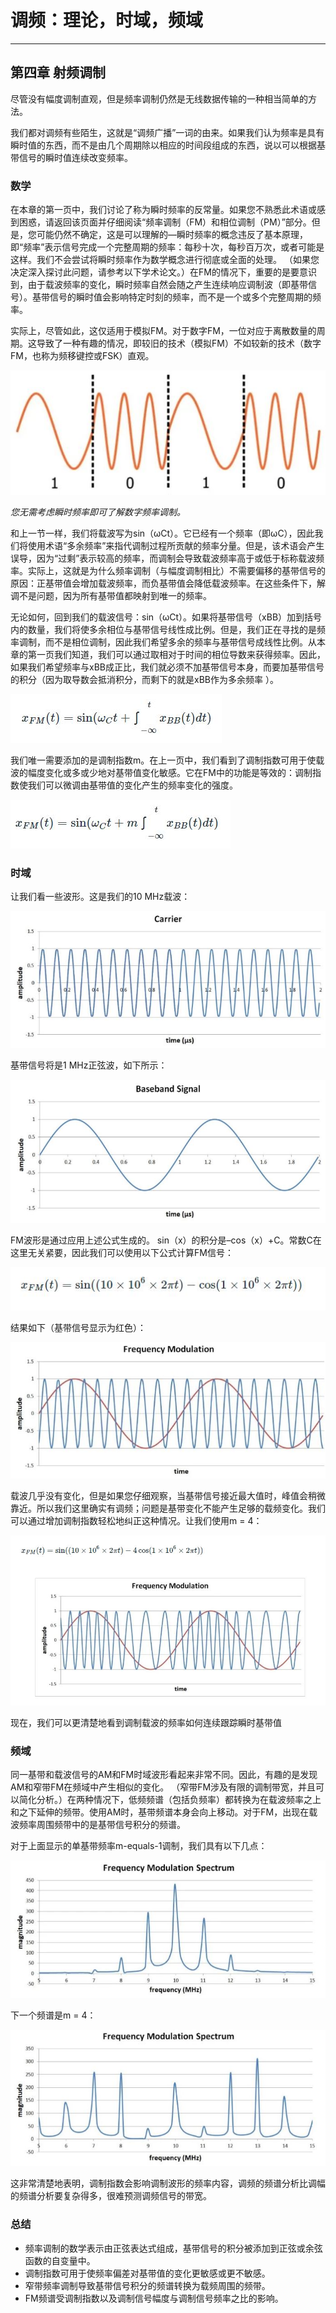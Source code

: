 # 调频：理论，时域，频域

------

## 第四章 射频调制


尽管没有幅度调制直观，但是频率调制仍然是无线数据传输的一种相当简单的方法。

我们都对调频有些陌生，这就是“调频广播”一词的由来。如果我们认为频率是具有瞬时值的东西，而不是由几个周期除以相应的时间段组成的东西，说以可以根据基带信号的瞬时值连续改变频率。

### 数学

在本章的第一页中，我们讨论了称为瞬时频率的反常量。如果您不熟悉此术语或感到困惑，请返回该页面并仔细阅读“频率调制（FM）和相位调制（PM）”部分。但是，您可能仍然不确定，这是可以理解的—瞬时频率的概念违反了基本原理，即“频率”表示信号完成一个完整周期的频率：每秒十次，每秒百万次，或者可能是这样。我们不会尝试将瞬时频率作为数学概念进行彻底或全面的处理。 （如果您决定深入探讨此问题，请参考以下学术论文。）在FM的情况下，重要的是要意识到，由于载波频率的变化，瞬时频率自然会随之产生连续响应调制波（即基带信号）。基带信号的瞬时值会影响特定时刻的频率，而不是一个或多个完整周期的频率。

实际上，尽管如此，这仅适用于模拟FM。对于数字FM，一位对应于离散数量的周期。这导致了一种有趣的情况，即较旧的技术（模拟FM）不如较新的技术（数字FM，也称为频移键控或FSK）直观。

![mod_2](imgs/RFT_ch4_pg3_1.jpg)

*您无需考虑瞬时频率即可了解数字频率调制。*

和上一节一样，我们将载波写为sin（ωCt）。它已经有一个频率（即ωC），因此我们将使用术语“多余频率”来指代调制过程所贡献的频率分量。但是，该术语会产生误导，因为“过剩”表示较高的频率，而调制会导致载波频率高于或低于标称载波频率。实际上，这就是为什么频率调制（与幅度调制相比）不需要偏移的基带信号的原因：正基带值会增加载波频率，而负基带值会降低载波频率。在这些条件下，解调不是问题，因为所有基带值都映射到唯一的频率。

无论如何，回到我们的载波信号：sin（ωCt）。如果将基带信号（xBB）加到括号内的数量，我们将使多余相位与基带信号线性成比例。但是，我们正在寻找的是频率调制，而不是相位调制，因此我们希望多余的频率与基带信号成线性比例。从本章的第一页我们知道，我们可以通过取相对于时间的相位导数来获得频率。因此，如果我们希望频率与xBB成正比，我们就必须不加基带信号本身，而要加基带信号的积分（因为取导数会抵消积分，而剩下的就是xBB作为多余频率 ）。

![mod_2](imgs/RFT_ch4_pg3_2.jpg)

我们唯一需要添加的是调制指数m。在上一页中，我们看到了调制指数可用于使载波的幅度变化或多或少地对基带值变化敏感。它在FM中的功能是等效的：调制指数使我们可以微调由基带值的变化产生的频率变化的强度。

![mod_2](imgs/RFT_ch4_pg3_3.jpg)

### 时域

让我们看一些波形。这是我们的10 MHz载波：

![mod_2](imgs/RFT_ch4_pg3_4.jpg)

基带信号将是1 MHz正弦波，如下所示：

![mod_2](imgs/RFT_ch4_pg3_5.jpg)

FM波形是通过应用上述公式生成的。 sin（x）的积分是–cos（x）+C。常数C在这里无关紧要，因此我们可以使用以下公式计算FM信号：

![mod_2](imgs/RFT_ch4_pg3_6.jpg)

结果如下（基带信号显示为红色）：

![mod_2](imgs/RFT_ch4_pg3_7.jpg)

载波几乎没有变化，但是如果您仔细观察，当基带信号接近最大值时，峰值会稍微靠近。所以我们这里确实有调频；问题是基带变化不能产生足够的载频变化。我们可以通过增加调制指数轻松地纠正这种情况。让我们使用m = 4：

![mod_2](imgs/RFT_ch4_pg3_8.jpg)

现在，我们可以更清楚地看到调制载波的频率如何连续跟踪瞬时基带值

### 频域

同一基带和载波信号的AM和FM时域波形看起来非常不同。因此，有趣的是发现AM和窄带FM在频域中产生相似的变化。 （窄带FM涉及有限的调制带宽，并且可以简化分析。）在两种情况下，低频频谱（包括负频率）都转换为在载波频率之上和之下延伸的频带。使用AM时，基带频谱本身会向上移动。对于FM，出现在载波频率周围频带中的是基带信号积分的频谱。

对于上面显示的单基带频率m-equals-1调制，我们具有以下几点：

![mod_2](imgs/RFT_ch4_pg3_9.jpg)

下一个频谱是m = 4：

![mod_2](imgs/RFT_ch4_pg3_10.jpg)

这非常清楚地表明，调制指数会影响调制波形的频率内容，调频的频谱分析比调幅的频谱分析要复杂得多，很难预测调频信号的带宽。

### 总结
* 频率调制的数学表示由正弦表达式组成，基带信号的积分被添加到正弦或余弦函数的自变量中。
* 调制指数可用于使频率偏差对基带值的变化更敏感或更不敏感。
* 窄带频率调制导致基带信号积分的频谱转换为载频周围的频带。
* FM频谱受调制指数以及调制信号幅度与调制信号频率之比的影响。
